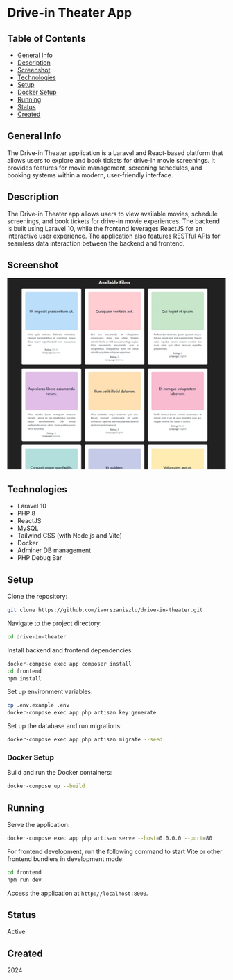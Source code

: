 # Drive-in Theater App

## Table of Contents
* [General Info](#general-info)
* [Description](#description)
* [Screenshot](#screenshot)
* [Technologies](#technologies)
* [Setup](#setup)
* [Docker Setup](#docker-setup)
* [Running](#running)
* [Status](#status)
* [Created](#created)

## General Info

The Drive-in Theater application is a Laravel and React-based platform that allows users to explore and book tickets for drive-in movie screenings. It provides features for movie management, screening schedules, and booking systems within a modern, user-friendly interface.

## Description

The Drive-in Theater app allows users to view available movies, schedule screenings, and book tickets for drive-in movie experiences. The backend is built using Laravel 10, while the frontend leverages ReactJS for an interactive user experience. The application also features RESTful APIs for seamless data interaction between the backend and frontend.

## Screenshot

![Drive-in Theater Screenshot](./public/img/drive-in-theater-screenshot.jpg)

## Technologies

+ Laravel 10
+ PHP 8
+ ReactJS
+ MySQL
+ Tailwind CSS (with Node.js and Vite)
+ Docker
+ Adminer DB management
+ PHP Debug Bar

## Setup

Clone the repository:

```bash
git clone https://github.com/ivorszaniszlo/drive-in-theater.git
```

Navigate to the project directory:

```bash
cd drive-in-theater
```

Install backend and frontend dependencies:

```bash
docker-compose exec app composer install
cd frontend
npm install
```

Set up environment variables:

```bash
cp .env.example .env
docker-compose exec app php artisan key:generate
```

Set up the database and run migrations:

```bash
docker-compose exec app php artisan migrate --seed
```

### Docker Setup

Build and run the Docker containers:

```bash
docker-compose up --build
```

## Running

Serve the application:

```bash
docker-compose exec app php artisan serve --host=0.0.0.0 --port=80
```

For frontend development, run the following command to start Vite or other frontend bundlers in development mode:

```bash
cd frontend
npm run dev
```

Access the application at `http://localhost:8000`.

## Status

Active

## Created

2024
